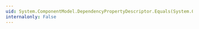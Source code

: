 ```yaml
---
uid: System.ComponentModel.DependencyPropertyDescriptor.Equals(System.Object)
internalonly: False
---
```

